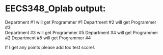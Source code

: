 # EECS348_Oplab output:
Department #1 will get Programmer #1
Department #2 will get Programmer #3                                      
Department #3 will get Programmer #5
Department #4 will get Programmer #2
Department #5 will get Programmer #4

If I get any points please add too test score!.
